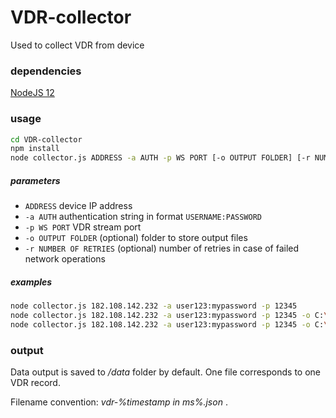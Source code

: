 # VDR-collector

Used to collect VDR from device

### dependencies

[NodeJS 12](https://nodejs.org/en/)

### usage

```bash
cd VDR-collector
npm install
node collector.js ADDRESS -a AUTH -p WS PORT [-o OUTPUT FOLDER] [-r NUMBER OF RETRIES]
```

##### parameters
* `ADDRESS` device IP address
* `-a AUTH` authentication string in format `USERNAME:PASSWORD`
* `-p WS PORT` VDR stream port
* `-o OUTPUT FOLDER` (optional) folder to store output files
* `-r NUMBER OF RETRIES` (optional) number of retries in case of failed network operations

##### examples

```bash
node collector.js 182.108.142.232 -a user123:mypassword -p 12345
node collector.js 182.108.142.232 -a user123:mypassword -p 12345 -o C:\Users\user123\Desktop\out
node collector.js 182.108.142.232 -a user123:mypassword -p 12345 -o C:\Users\user123\Desktop\out -r 5
```

### output
Data output is saved to */data* folder by default. One file corresponds to one VDR record.

Filename convention: *vdr-%timestamp in ms%.json* .
